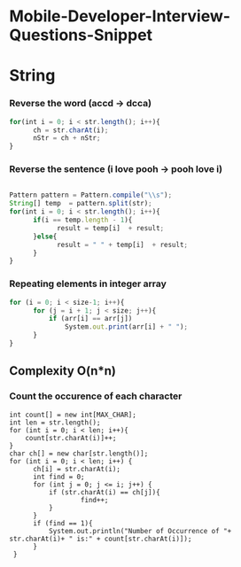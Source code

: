# Mobile-Developer-Interview-Questions-Snippet

# String

### Reverse the word (accd -> dcca)

```typescript
for(int i = 0; i < str.length(); i++){
      ch = str.charAt(i);
      nStr = ch + nStr;
}
```

### Reverse the sentence (i love pooh -> pooh love i)

```typescript

Pattern pattern = Pattern.compile("\\s");
String[] temp  = pattern.split(str);
for(int i = 0; i < str.length(); i++){
      if(i == temp.length - 1){
            result = temp[i]  + result;
      }else{
            result = " " + temp[i]  + result;
      }
}
```


### Repeating elements in integer array 
``` typescript
for (i = 0; i < size-1; i++){
      for (j = i + 1; j < size; j++){
          if (arr[i] == arr[j])
              System.out.print(arr[i] + " ");
      }
}
```
## Complexity O(n*n)

### Count the occurence of each character
```typscript
int count[] = new int[MAX_CHAR];
int len = str.length();
for (int i = 0; i < len; i++){
    count[str.charAt(i)]++;
}
char ch[] = new char[str.length()];
for (int i = 0; i < len; i++) {
      ch[i] = str.charAt(i);
      int find = 0;
      for (int j = 0; j <= i; j++) {
          if (str.charAt(i) == ch[j]){
                  find++;
          }
      }
      if (find == 1){
          System.out.println("Number of Occurrence of "+ str.charAt(i)+ " is:" + count[str.charAt(i)]);
      }
 }
```




